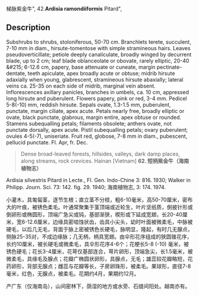 梯脉紫金牛",
42.**Ardisia ramondiiformis** Pitard",

## Description
Subshrubs to shrubs, stoloniferous, 50-70 cm. Branchlets terete, succulent, 7-10 mm in diam., hirsute-tomentose with simple stramineous hairs. Leaves pseudoverticillate; petiole deeply canaliculate, broadly winged by decurrent blade, up to 2 cm; leaf blade oblanceolate or obovate, rarely elliptic, 20-40 &amp;#215; 6-12.6 cm, papery, base attenuate or cuneate, margin pectinate-dentate, teeth apiculate, apex broadly acute or obtuse; midrib hirsute adaxially when young, glabrescent, stramineous hirsute abaxially; lateral veins ca. 25-35 on each side of midrib, marginal vein absent. Inflorescences axillary panicles, branches in umbels, ca. 10 cm, appressed long hirsute and puberulent. Flowers papery, pink or red, 3-4 mm. Pedicel 5-8(-10) mm, reddish hirsute. Sepals ovate, 1.3-1.5 mm, puberulent, punctate, margin ciliate, apex acute. Petals nearly free, broadly elliptic or ovate, black punctate, glabrous, margin entire, apex obtuse or rounded. Stamens subequalling petals; filaments obsolete; anthers ovate, not punctate dorsally, apex acute. Pistil subequalling petals; ovary puberulent; ovules 4-5(-7), uniseriate. Fruit red, globose, 7-8 mm in diam., pubescent, pellucid punctate. Fl. Apr, fr. Dec.

> Dense broad-leaved forests, hillsides, valleys, dark damp places, along streams, rock crevices. Hainan [Vietnam]
**62. 短柄紫金牛（海南植物志）**

Ardisia silvestris Pitard in Lecte., Fl. Gen. Indo-Chine 3: 816. 1930; Walker in Philipp. Journ. Sci. 73: 142. fig. 29. 1940; 海南植物志, 3: 174. 1974.

小灌木，具匍匐茎，逐节生根；直立茎不分枝，粗6-10毫米，高50-70厘米，密布大的叶痕，被锈色柔毛。叶通常聚集于茎顶端或近轮生，叶片坚纸质，倒披针形或倒卵形或椭圆形，顶端广急尖或钝，基部渐狭，楔形或下延成宽翅，长20-40厘米，宽6-12.6厘米，边缘具密啮蚀状齿，齿具小尖头，幼时叶面被微柔毛，中脉被硬毛，以后几无毛，背面于脉上密被锈色长硬毛，脉明显，隆起，有时几无腺点，侧脉25-35对，不成边缘脉；几无柄，柄具宽翅。由伞形花序组成的狭圆锥花序，长约10厘米，被长硬毛或微柔毛，具伞形花序4-6个；花梗长5-8 (-10) 毫米，被锈色硬毛；花长3-4厘米，花萼仅基部连合，萼片卵形，顶端急尖，长1.5毫米，被微柔毛，具缘毛及腺点；花瓣广椭圆状卵形，具腺点，无毛；雄蕊较花瓣略短，花药卵形，背部无腺点；雌蕊与花瓣等长，子房卵珠形，被柔毛。果球形，直径7-8毫米，红色，无腺点，被柔毛。花期约4月，果期约12月。

产广东（仅海南岛），山间密林下，荫湿的地方或水旁、石缝间阳处。越南亦有。
